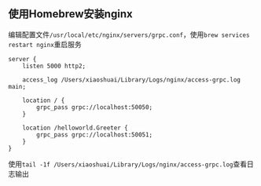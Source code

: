 ## 使用Homebrew安装nginx

编辑配置文件`/usr/local/etc/nginx/servers/grpc.conf`，使用`brew services restart nginx`重启服务

```
server {
    listen 5000 http2;

    access_log /Users/xiaoshuai/Library/Logs/nginx/access-grpc.log main;

    location / {
        grpc_pass grpc://localhost:50050;
    }

    location /helloworld.Greeter {
        grpc_pass grpc://localhost:50051;
    }
}
```


使用`tail -1f /Users/xiaoshuai/Library/Logs/nginx/access-grpc.log`查看日志输出